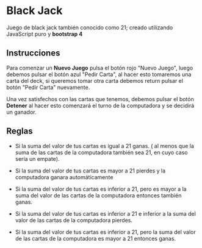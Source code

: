 
# Black Jack

Juego de black jack también conocido como 21; creado utilizando JavaScript puro y **bootstrap 4**

## Instrucciones

Para comenzar un **Nuevo Juego** pulsa el botón rojo "Nuevo Juego",
luego debemos pulsar el botón azul "Pedir Carta", al hacer esto
tomaremos una carta del deck, si queremos tomar otra carta debemos   return
pulsar el botón "Pedir Carta" nuevamente.

Una vez satisfechos con las cartas que tenemos, debemos pulsar el botón **Detener**
al hacer esto comenzará el turno de la computadora y se decidirá un ganador.

## Reglas

- Si la suma del valor de tus cartas es igual a 21 ganas. ( al menos que la suma de las cartas
  de la computadora también sea 21, en cuyo caso sería un empate).

- Si la suma del valor de tus cartas es mayor a 21 pierdes y la computadora ganara automáticamente

- Si la suma del valor de tus cartas es inferior a 21, pero es mayor a la suma del valor
  de las cartas de la computadora entonces también ganas.

- Si la suma del valor de tus cartas es inferior a 21 e inferior a la suma del valor 
  de las cartas de la computadora pierdes.

- Si la suma del valor de tus cartas es inferior a 21, pero la suma del valor
  de las cartas de la computadora es mayor a 21 entonces ganas.
